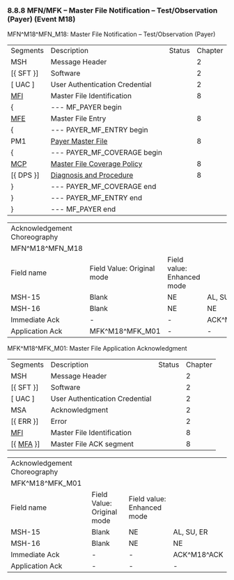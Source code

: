 ### 8.8.8 MFN/MFK – Master File Notification – Test/Observation (Payer) (Event M18)

MFN^M18^MFN_M18: Master File Notification – Test/Observation (Payer)

|     |     |     |     |
| --- | --- | --- | --- |
| Segments | Description | Status | Chapter |
| MSH | Message Header |  | 2 |
| [\{ SFT }] | Software |  | 2 |
| [ UAC ] | User Authentication Credential |  | 2 |
| [MFI](#MFI) | Master File Identification |  | 8 |
| \{ | --- MF_PAYER begin |  |  |
| [MFE](#MFE) | Master File Entry |  | 8 |
| \{ | --- PAYER_MF_ENTRY begin |  |  |
| PM1 | [Payer Master File](#pm1-payer-master-file-segment) |  | 8 |
| \{ | --- PAYER_MF_COVERAGE begin |  |  |
| [MCP](#OM7) | [Master File Coverage Policy](#mcp-master-file-coverage-policy-segment) |  | 8 |
| [\{ DPS }] | [Diagnosis and Procedure](#dps-diagnosis-and-procedure-code-segment) |  | 8 |
| } | --- PAYER_MF_COVERAGE end |  |  |
| } | --- PAYER_MF_ENTRY end |  |  |
| } | --- MF_PAYER end |  |  |

|     |     |     |     |     |     |
| --- | --- | --- | --- | --- | --- |
| Acknowledgement Choreography |  |  |  |  |  |
| MFN^M18^MFN_M18 |  |  |  |  |  |
| Field name | Field Value: Original mode | Field value: Enhanced mode |  |  |  |
| MSH-15 | Blank | NE | AL, SU, ER | NE | AL, SU, ER |
| MSH-16 | Blank | NE | NE | AL, SU, ER | AL, SU, ER |
| Immediate Ack | - | - | ACK^M18^ACK | - | ACK^M18^ACK |
| Application Ack | MFK^M18^MFK_M01 | - | - | MFK^M18^MFK_M01 | MFK^M18^MFK_M01 |

MFK^M18^MFK_M01: Master File Application Acknowledgment

|     |     |     |     |
| --- | --- | --- | --- |
| Segments | Description | Status | Chapter |
| MSH | Message Header |  | 2 |
| [\{ SFT }] | Software |  | 2 |
| [ UAC ] | User Authentication Credential |  | 2 |
| MSA | Acknowledgment |  | 2 |
| [\{ ERR }] | Error |  | 2 |
| [MFI](#MFI) | Master File Identification |  | 8 |
| [\{ [MFA](#MFA) }] | Master File ACK segment |  | 8 |

|     |     |     |     |
| --- | --- | --- | --- |
| Acknowledgement Choreography |  |  |  |
| MFK^M18^MFK_M01 |  |  |  |
| Field name | Field Value: Original mode | Field value: Enhanced mode |  |
| MSH-15 | Blank | NE | AL, SU, ER |
| MSH-16 | Blank | NE | NE |
| Immediate Ack | - | - | ACK^M18^ACK |
| Application Ack | - | - | - |

